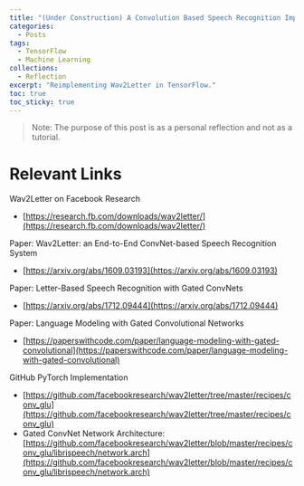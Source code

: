 ```yaml
---
title: "(Under Construction) A Convolution Based Speech Recognition Implementation"
categories:
  - Posts
tags:
  - TensorFlow
  - Machine Learning
collections:
  - Reflection
excerpt: "Reimplementing Wav2Letter in TensorFlow."
toc: true
toc_sticky: true
---
```

> Note: The purpose of this post is as a personal reflection and not as a tutorial.

# Relevant Links

Wav2Letter on Facebook Research
* [https://research.fb.com/downloads/wav2letter/](https://research.fb.com/downloads/wav2letter/)

Paper: Wav2Letter: an End-to-End ConvNet-based Speech Recognition System
* [https://arxiv.org/abs/1609.03193](https://arxiv.org/abs/1609.03193)

Paper: Letter-Based Speech Recognition with Gated ConvNets
* [https://arxiv.org/abs/1712.09444](https://arxiv.org/abs/1712.09444)

Paper: Language Modeling with Gated Convolutional Networks
* [https://paperswithcode.com/paper/language-modeling-with-gated-convolutional](https://paperswithcode.com/paper/language-modeling-with-gated-convolutional)

GitHub PyTorch Implementation
* [https://github.com/facebookresearch/wav2letter/tree/master/recipes/conv_glu](https://github.com/facebookresearch/wav2letter/tree/master/recipes/conv_glu)
* Gated ConvNet Network Architecture: [https://github.com/facebookresearch/wav2letter/blob/master/recipes/conv_glu/librispeech/network.arch](https://github.com/facebookresearch/wav2letter/blob/master/recipes/conv_glu/librispeech/network.arch)

